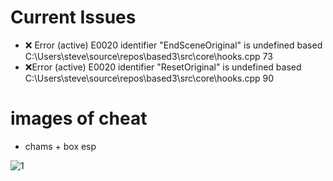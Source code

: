 # Current Issues
- ❌ Error (active)	E0020	identifier "EndSceneOriginal" is undefined	based	C:\Users\steve\source\repos\based3\src\core\hooks.cpp	73	
- ❌Error (active)	E0020	identifier "ResetOriginal" is undefined	based	C:\Users\steve\source\repos\based3\src\core\hooks.cpp	90	

# images of cheat
- chams + box esp

![1](https://media.discordapp.net/attachments/843956305189535775/975563417547046982/unknown.png)
